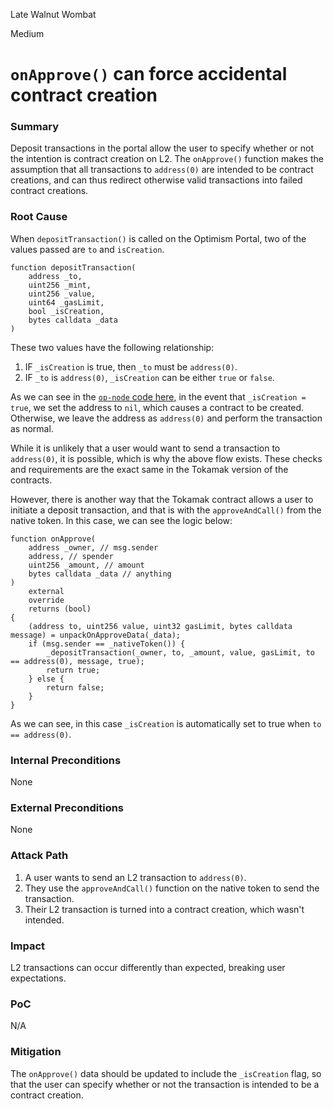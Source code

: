 Late Walnut Wombat

Medium

# `onApprove()` can force accidental contract creation

### Summary

Deposit transactions in the portal allow the user to specify whether or not the intention is contract creation on L2. The `onApprove()` function makes the assumption that all transactions to `address(0)` are intended to be contract creations, and can thus redirect otherwise valid transactions into failed contract creations.

### Root Cause

When `depositTransaction()` is called on the Optimism Portal, two of the values passed are `to` and `isCreation`.
```solidity
function depositTransaction(
    address _to,
    uint256 _mint,
    uint256 _value,
    uint64 _gasLimit,
    bool _isCreation,
    bytes calldata _data
)
```
These two values have the following relationship:
1) IF `_isCreation` is true, then `_to` must be `address(0)`.
2) IF `_to` is `address(0)`, `_isCreation` can be either `true` or `false`.

As we can see in the [`op-node` code here](https://github.com/ethereum-optimism/optimism/blob/308ce74c7ab82a7a4a4fb5dd709224af316d2921/op-node/rollup/derive/deposit_log.go#L125-L131), in the event that `_isCreation = true`, we set the address to `nil`, which causes a contract to be created. Otherwise, we leave the address as `address(0)` and perform the transaction as normal.

While it is unlikely that a user would want to send a transaction to `address(0)`, it is possible, which is why the above flow exists. These checks and requirements are the exact same in the Tokamak version of the contracts.

However, there is another way that the Tokamak contract allows a user to initiate a deposit transaction, and that is with the `approveAndCall()` from the native token. In this case, we can see the logic below:
```solidity
function onApprove(
    address _owner, // msg.sender
    address, // spender
    uint256 _amount, // amount
    bytes calldata _data // anything
)
    external
    override
    returns (bool)
{
    (address to, uint256 value, uint32 gasLimit, bytes calldata message) = unpackOnApproveData(_data);
    if (msg.sender == _nativeToken()) {
        _depositTransaction(_owner, to, _amount, value, gasLimit, to == address(0), message, true);
        return true;
    } else {
        return false;
    }
}
```
As we can see, in this case `_isCreation` is automatically set to true when `to == address(0)`.

### Internal Preconditions

None

### External Preconditions

None

### Attack Path

1. A user wants to send an L2 transaction to `address(0)`.
2. They use the `approveAndCall()` function on the native token to send the transaction.
3. Their L2 transaction is turned into a contract creation, which wasn't intended.

### Impact

L2 transactions can occur differently than expected, breaking user expectations.

### PoC

N/A

### Mitigation

The `onApprove()` data should be updated to include the `_isCreation` flag, so that the user can specify whether or not the transaction is intended to be a contract creation.
